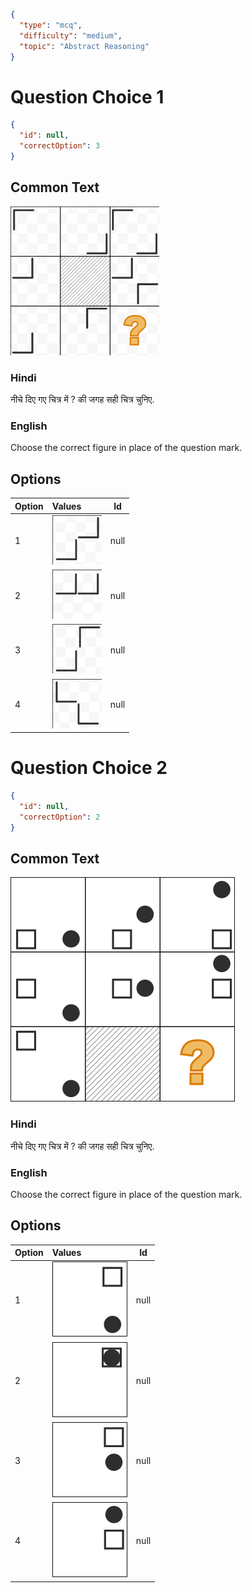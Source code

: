 ```json
{
  "type": "mcq",
  "difficulty": "medium",
  "topic": "Abstract Reasoning"
}
```

# Question Choice 1
```json
{
  "id": null,
  "correctOption": 3
}
```

## Common Text
![](images/question_11/choice1/choice1.png)


### Hindi
नीचे दिए गए चित्र में ? की जगह सही चित्र चुनिए.

### English
Choose the correct figure in place of the question mark.

## Options
| Option | Values                                      |Id     |
|:-------|:--------------------------------------------|:-----:|
| 1      | ![](images/question_11/choice1/option1.png) |null   |
| 2      | ![](images/question_11/choice1/option2.png) |null   |
| 3      | ![](images/question_11/choice1/option3.png) |null   |
| 4      | ![](images/question_11/choice1/option4.png) |null   |


# Question Choice 2
```json
{
  "id": null,
  "correctOption": 2
}
```
## Common Text
![](images/question_11/choice2/choice2.png)

### Hindi
नीचे दिए गए चित्र में ? की जगह सही चित्र चुनिए.

### English
Choose the correct figure in place of the question mark.

## Options
| Option | Values                                      |Id     |
|:-------|:--------------------------------------------|:-----:|
| 1      | ![](images/question_11/choice2/option1.png) |null   |
| 2      | ![](images/question_11/choice2/option2.png) |null   |
| 3      | ![](images/question_11/choice2/option3.png) |null   |
| 4      | ![](images/question_11/choice2/option4.png) |null   |
